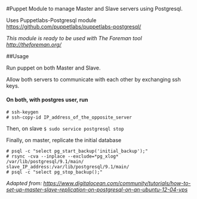 #Puppet Module to manage Master and Slave servers using Postgresql.

Uses Puppetlabs-Postgresql module https://github.com/puppetlabs/puppetlabs-postgresql/

*This module is ready to be used with The Foreman tool http://theforeman.org/*

##Usage

Run puppet on both Master and Slave.

Allow both servers to communicate with each other by exchanging ssh keys. 

#### On both, with postgres user, run

```
# ssh-keygen
# ssh-copy-id IP_address_of_the_opposite_server
```

Then, on slave
```$ sudo service postgresql stop```

Finally, on master, replicate the initial database
```
# psql -c "select pg_start_backup('initial_backup');"
# rsync -cva --inplace --exclude=*pg_xlog* /var/lib/postgresql/9.1/main/ slave_IP_address:/var/lib/postgresql/9.1/main/
# psql -c "select pg_stop_backup();"
```

*Adapted from: https://www.digitalocean.com/community/tutorials/how-to-set-up-master-slave-replication-on-postgresql-on-an-ubuntu-12-04-vps*
